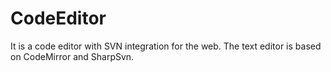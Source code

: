 # CodeEditor
It is a code editor with SVN integration for the web. The text editor is based on CodeMirror and SharpSvn.
